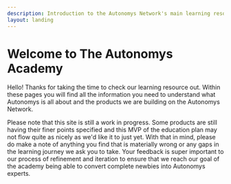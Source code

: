 ```yaml
---
description: Introduction to the Autonomys Network's main learning resource.
layout: landing
---
```


# Welcome to The Autonomys Academy

Hello! Thanks for taking the time to check our learning resource out. Within these pages you will find all the information you need to understand what Autonomys is all about and the products we are building on the Autonomys Network.

Please note that this site is still a work in progress. Some products are still having their finer points specified and this MVP of the education plan may not flow quite as nicely as we'd like it to just yet. With that in mind, please do make a note of anything you find that is materially wrong or any gaps in the learning journey we ask you to take. Your feedback is super important to our process of refinement and iteration to ensure that we reach our goal of the academy being able to convert complete newbies into Autonomys experts.
